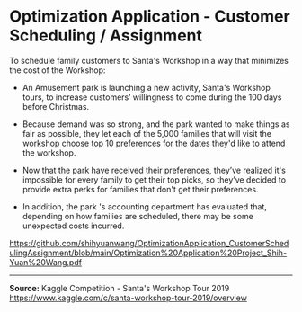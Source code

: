# Optimization Application - Customer Scheduling / Assignment

To schedule family customers to Santa's Workshop in a way that minimizes the cost of the Workshop:

- An Amusement park is launching a new activity, Santa's Workshop tours, to increase customers’ willingness to come during the 100 days before Christmas.

- Because demand was so strong, and the park wanted to make things as fair as possible, they let each of the 5,000 families that will visit the workshop choose top 10 preferences for the dates they'd like to attend the workshop.

- Now that the park have received their preferences, they’ve realized it's impossible for every family to get their top picks, so they’ve decided to provide extra perks for families that don't get their preferences. 

- In addition, the park 's accounting department has evaluated that, depending on how families are scheduled, there may be some unexpected costs incurred.

https://github.com/shihyuanwang/OptimizationApplication_CustomerSchedulingAssignment/blob/main/Optimization%20Application%20Project_Shih-Yuan%20Wang.pdf

--------------------------------------------------
**Source:** Kaggle Competition - Santa's Workshop Tour 2019  https://www.kaggle.com/c/santa-workshop-tour-2019/overview


